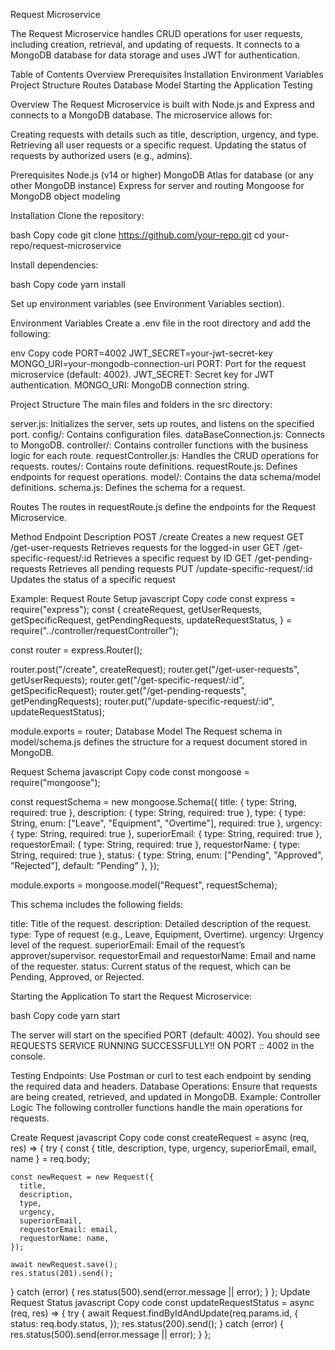Request Microservice

The Request Microservice handles CRUD operations for user requests, including creation, retrieval, and updating of requests. It connects to a MongoDB database for data storage and uses JWT for authentication.

Table of Contents
Overview
Prerequisites
Installation
Environment Variables
Project Structure
Routes
Database Model
Starting the Application
Testing

Overview
The Request Microservice is built with Node.js and Express and connects to a MongoDB database. The microservice allows for:

Creating requests with details such as title, description, urgency, and type.
Retrieving all user requests or a specific request.
Updating the status of requests by authorized users (e.g., admins).

Prerequisites
Node.js (v14 or higher)
MongoDB Atlas for database (or any other MongoDB instance)
Express for server and routing
Mongoose for MongoDB object modeling

Installation
Clone the repository:

bash
Copy code
git clone https://github.com/your-repo.git
cd your-repo/request-microservice

Install dependencies:

bash
Copy code
yarn install

Set up environment variables (see Environment Variables section).

Environment Variables
Create a .env file in the root directory and add the following:

env
Copy code
PORT=4002
JWT_SECRET=your-jwt-secret-key
MONGO_URI=your-mongodb-connection-uri
PORT: Port for the request microservice (default: 4002).
JWT_SECRET: Secret key for JWT authentication.
MONGO_URI: MongoDB connection string.

Project Structure
The main files and folders in the src directory:

server.js: Initializes the server, sets up routes, and listens on the specified port.
config/: Contains configuration files.
dataBaseConnection.js: Connects to MongoDB.
controller/: Contains controller functions with the business logic for each route.
requestController.js: Handles the CRUD operations for requests.
routes/: Contains route definitions.
requestRoute.js: Defines endpoints for request operations.
model/: Contains the data schema/model definitions.
schema.js: Defines the schema for a request.

Routes
The routes in requestRoute.js define the endpoints for the Request Microservice.

Method Endpoint Description
POST /create Creates a new request
GET /get-user-requests Retrieves requests for the logged-in user
GET /get-specific-request/:id Retrieves a specific request by ID
GET /get-pending-requests Retrieves all pending requests
PUT /update-specific-request/:id Updates the status of a specific request

Example: Request Route Setup
javascript
Copy code
const express = require("express");
const {
createRequest,
getUserRequests,
getSpecificRequest,
getPendingRequests,
updateRequestStatus,
} = require("../controller/requestController");

const router = express.Router();

router.post("/create", createRequest);
router.get("/get-user-requests", getUserRequests);
router.get("/get-specific-request/:id", getSpecificRequest);
router.get("/get-pending-requests", getPendingRequests);
router.put("/update-specific-request/:id", updateRequestStatus);

module.exports = router;
Database Model
The Request schema in model/schema.js defines the structure for a request document stored in MongoDB.

Request Schema
javascript
Copy code
const mongoose = require("mongoose");

const requestSchema = new mongoose.Schema({
title: { type: String, required: true },
description: { type: String, required: true },
type: { type: String, enum: ["Leave", "Equipment", "Overtime"], required: true },
urgency: { type: String, required: true },
superiorEmail: { type: String, required: true },
requestorEmail: { type: String, required: true },
requestorName: { type: String, required: true },
status: { type: String, enum: ["Pending", "Approved", "Rejected"], default: "Pending" },
});

module.exports = mongoose.model("Request", requestSchema);

This schema includes the following fields:

title: Title of the request.
description: Detailed description of the request.
type: Type of request (e.g., Leave, Equipment, Overtime).
urgency: Urgency level of the request.
superiorEmail: Email of the request’s approver/supervisor.
requestorEmail and requestorName: Email and name of the requester.
status: Current status of the request, which can be Pending, Approved, or Rejected.

Starting the Application
To start the Request Microservice:

bash
Copy code
yarn start

The server will start on the specified PORT (default: 4002). You should see REQUESTS SERVICE RUNNING SUCCESSFULLY!! ON PORT :: 4002 in the console.

Testing
Endpoints: Use Postman or curl to test each endpoint by sending the required data and headers.
Database Operations: Ensure that requests are being created, retrieved, and updated in MongoDB.
Example: Controller Logic
The following controller functions handle the main operations for requests.

Create Request
javascript
Copy code
const createRequest = async (req, res) => {
try {
const { title, description, type, urgency, superiorEmail, email, name } = req.body;

    const newRequest = new Request({
      title,
      description,
      type,
      urgency,
      superiorEmail,
      requestorEmail: email,
      requestorName: name,
    });

    await newRequest.save();
    res.status(201).send();

} catch (error) {
res.status(500).send(error.message || error);
}
};
Update Request Status
javascript
Copy code
const updateRequestStatus = async (req, res) => {
try {
await Request.findByIdAndUpdate(req.params.id, {
status: req.body.status,
});
res.status(200).send();
} catch (error) {
res.status(500).send(error.message || error);
}
};
